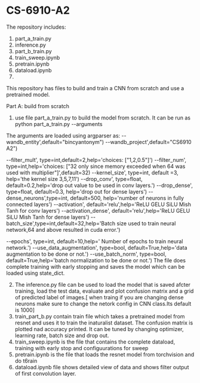 # CS-6910-A2

The repository includes:

1. part_a_train.py
2. inference.py
3. part_b_train.py
4. train_sweep.ipynb
5. pretrain.ipynb
6. dataload.ipynb
7. 

This repository has files to build and train a CNN from scratch and use a pretrained model.


Part A: build from scratch
1. use file part_a_train.py to build the model from scratch.
It can be run as python part_a_train.py --arguments

The arguments are loaded using argparser as:
    --wandb_entity',default="bincyantonym")
    --wandb_project',default="CS6910 A2")
   
  --filter_mult', type=int,default=2,help='choices: ["1,2,0.5"]')
  --filter_num', type=int,help='choices: ["32 only since memory exceeded when 64 was used with multiplier"]',default=32)
    --kernel_size', type=int, default =3,
                    help='the kernel size 3,5,7,11')
    --drop_conv', type=float, default=0.2,help='drop out value to be used in conv layers.')
    --drop_dense', type=float, default=0.3, help='drop out for dense layers')
   --dense_neurons',type=int, default=500, help='number of neurons in fully connected layers')
  --activation', default='relu',help='ReLU GELU SiLU Mish Tanh for conv layers')
   --activation_dense', default='relu',help='ReLU GELU SiLU Mish Tanh for dense layers')
   --batch_size',type=int,default=32,help='Batch size used to train neural network,64 and above resulted in cuda error.')
    
--epochs', type=int, default=10,help='	Number of epochs to train neural network.')
--use_data_augmentation', type=bool, default=True,help='data augmentation to be done or not.')
    --use_batch_norm', type=bool, default=True,help='batch normalization to be done or not.')
  The file does complete training with early stopping and saves the model which can be loaded using state_dict.

  2. The inference.py file can be used to load the model that is saved afcter training, load the test data, evaluate and plot confusion matrix and a grid of predicted label of images.[ when traing if you are changing dense neurons make sure to change the netork config in CNN class.Its default is 1000]
  3. train_part_b.py contain train file which takes a pretrained model from resnet and uses it to train the inaturalist dataset.
     The confusion matrix is plotted nad accuracy printed. It can be tuned by changing optimizer, learning rate, batch size and drop out.
  4. train_sweep.ipynb is the file that contains the complete dataload, training with early stop and configuurations for sweep
  5. pretrain.ipynb is the file that loads the resnet model from torchvision and do t6rain
  6. dataload.ipynb file shows detailed view of data and shows filter output of first convolution layer.

  
  

  





